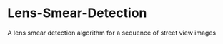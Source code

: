 Lens-Smear-Detection
====================

A lens smear detection algorithm for a sequence of street view images
